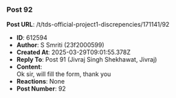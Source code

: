 ### Post 92
**Post URL**: /t/tds-official-project1-discrepencies/171141/92
- **ID**: 612594
- **Author**: S Smriti (23f2000599)
- **Created At**: 2025-03-29T09:01:55.378Z
- **Reply To**: Post 91 (Jivraj Singh Shekhawat, Jivraj)
- **Content**:  
  Ok sir, will fill the form, thank you
- **Reactions**: None
- **Post Number**: 92

